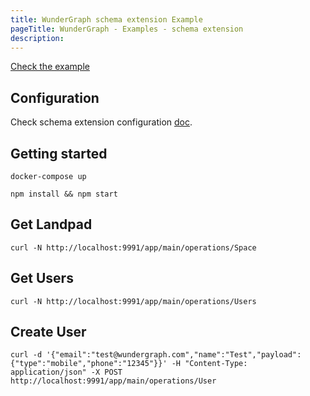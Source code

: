 ```yaml
---
title: WunderGraph schema extension Example
pageTitle: WunderGraph - Examples - schema extension
description:
---
```


[Check the example](https://github.com/wundergraph/wundergraph/tree/main/examples/schema-extension)

## Configuration

Check schema extension configuration [doc](/docs/wundergraph-config-ts-reference/configure-schema-extension).

## Getting started

```shell
docker-compose up

npm install && npm start
```

## Get Landpad

```shell
curl -N http://localhost:9991/app/main/operations/Space
```

## Get Users

```shell
curl -N http://localhost:9991/app/main/operations/Users
```

## Create User

```shell
curl -d '{"email":"test@wundergraph.com","name":"Test","payload": {"type":"mobile","phone":"12345"}}' -H "Content-Type: application/json" -X POST http://localhost:9991/app/main/operations/User
```
